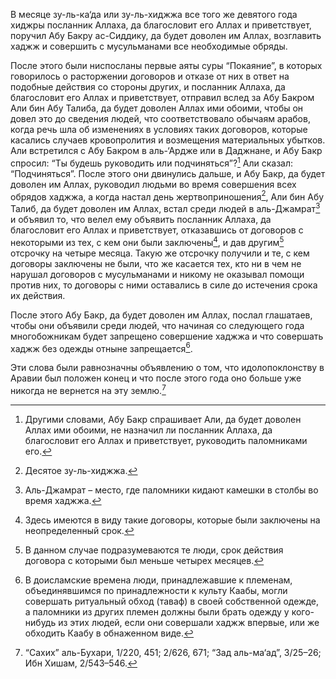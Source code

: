 В месяце зу-ль-ка‘да или зу-ль-хиджжа все того же девятого года хиджры посланник Аллаха, да благословит его Аллах и приветствует, поручил Абу Бакру ас-Сиддику, да будет доволен им Аллах, возглавить хаджж и совершить с мусульманами все необходимые обряды.

После этого были ниспосланы первые аяты суры “Покаяние”, в которых говорилось о расторжении договоров и отказе от них в ответ на подобные действия со стороны других, и посланник Аллаха, да благословит его Аллах и приветствует, отправил вслед за Абу Бакром Али бин Абу Талиба, да будет доволен Аллах ими обоими, чтобы он довел это до сведения людей, что соответствовало обычаям арабов, когда речь шла об изменениях в условиях таких договоров, которые касались случаев кровопролития и возмещения материальных убытков. Али встретился с Абу Бакром в аль-‘Ардже или в Даджнане, и Абу Бакр спросил: “Ты будешь руководить или подчиняться”?[^1] Али сказал: “Подчиняться”. После этого они двинулись дальше, и Абу Бакр, да будет доволен им Аллах, руководил людьми во время совершения всех обрядов хаджжа, а когда настал день жертвоприношения[^2], Али бин Абу Талиб, да будет доволен им Аллах, встал среди людей в аль-Джамрат[^3] и объявил то, что велел ему объявить посланник Аллаха, да благословит его Аллах и приветствует, отказавшись от договоров с некоторыми из тех, с кем они были заключены[^4], и дав другим[^5] отсрочку на четыре месяца. Такую же отсрочку получили и те, с кем договоры заключены не были, что же касается тех, кто ни в чем не нарушал договоров с мусульманами и никому не оказывал помощи против них, то договоры с ними оставались в силе до истечения срока их действия.

После этого Абу Бакр, да будет доволен им Аллах, послал глашатаев, чтобы они объявили среди людей, что начиная со следующего года многобожникам будет запрещено совершение хаджжа и что совершать хаджж без одежды отныне запрещается[^6].

Эти слова были равнозначны объявлению о том, что идолопоклонству в Аравии был положен конец и что после этого года оно больше уже никогда не вернется на эту землю.[^7]

[^1]: Другими словами, Абу Бакр спрашивает Али, да будет доволен Аллах ими обоими, не назначил ли посланник Аллаха, да благословит его Аллах и приветствует, руководить паломниками его.

[^2]: Десятое зу-ль-хиджжа.

[^3]: Аль-Джамрат – место, где паломники кидают камешки в столбы во время хаджжа.

[^4]: Здесь имеются в виду такие договоры, которые были заключены на неопределенный срок.

[^5]: В данном случае подразумеваются те люди, срок действия договора с которыми был меньше четырех месяцев.

[^6]: В доисламские времена люди, принадлежавшие к племенам, объединявшимся по принадлежности к культу Каабы, могли совершать ритуальный обход (таваф) в своей собственной одежде, а паломники из других племен должны были брать одежду у кого-нибудь из этих людей, если они совершали хаджж впервые, или же обходить Каабу в обнаженном виде.

[^7]: “Сахих” аль-Бухари, 1/220, 451; 2/626, 671; “Зад аль-ма‘ад”, 3/25–26; Ибн Хишам, 2/543–546.

